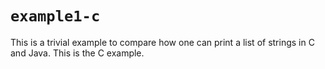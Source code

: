 # `example1-c`

This is a trivial example to compare how one can print a list of strings in C and Java. This is the C example.